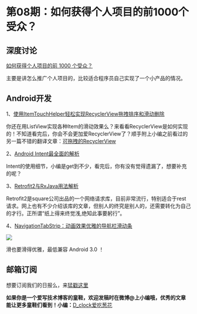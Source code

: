 # 第08期：如何获得个人项目的前1000个受众？

## 深度讨论

[如何获得个人项目的前 1000 个受众？](http://diycode.cc/topics/93)

主要是讲怎么推广个人项目的，比较适合程序员自己实现了一个小产品的情况。

## Android开发

1、[使用ItemTouchHelper轻松实现RecyclerView拖拽排序和滑动删除](http://mp.weixin.qq.com/s?__biz=MzAxMTI4MTkwNQ==&mid=2650820215&idx=1&sn=7a7da6210f7f0b975674422fa4b159ef&scene=0#wechat_redirect)

你还在用ListView实现各种Item的滑动效果么？来看看RecyclerView是如何实现的！不知道看完后，你会不会更加爱RecyclerView了？顺手附上小编之前看过的另一篇不错的翻译文章：[可拖拽的RecyclerView](http://www.devtf.cn/?p=795)

2、[Android Intent最全面的解析](http://mp.weixin.qq.com/s?__biz=MzA5MzI3NjE2MA==&mid=2650235926&idx=1&sn=58d03be2956944647df6a9719c90d13b&scene=1&srcid=0518V43oqfWKA0zduywv5FRe#wechat_redirect)

Intent的使用细节，小编是get到不少，看完后，你有没有觉得遗漏了，想要补充的呢？

3、[Retrofit2与RxJava用法解析](http://www.cxbiao.com/2016/05/14/Retrofit2%E4%B8%8ERxJava%E7%94%A8%E6%B3%95%E8%A7%A3%E6%9E%90/)

Retrofit2是square公司出品的一个网络请求库，目前非常流行，特别适合于rest请求。网上也有不少介绍该库的文章，但别人的终究是别人的，还需要转化为自己的才行。正所谓“纸上得来终觉浅,绝知此事要躬行”。

4、[NavigationTabStrip：动画效果优雅的导航栏滑动条](https://github.com/DevLight-Mobile-Agency/NavigationTabStrip)

![](https://camo.githubusercontent.com/c22e87f0a7ea79e33497daba67d68d8bf178846d/68747470733a2f2f6c68362e676f6f676c6575736572636f6e74656e742e636f6d2f2d7770476e786531566566632f567a6969796761533957492f41414141414141414364342f633466555f45472d44486b6f62793153496249354244747149547047695a5a6877434c30422f773332362d683535312d6e6f2f6e74732e676966)

滑也要滑得优雅，最低兼容 Android 3.0 ！

## 邮箱订阅

想要订阅我们的日报么，来[猛戳这里](http://list.qq.com/cgi-bin/qf_invite?id=d469993d2c888e971c0fbb2309c4d84256968386b126b967)

**如果你是一个爱写技术博客的童鞋，欢迎发稿时在微博@上小编哦，优秀的文章能让更多童鞋们看到！小编：**[D_clock爱吃葱花](http://weibo.com/2480694892/profile?rightmod=1&wvr=6&mod=personinfo&is_all=1)